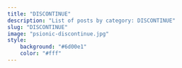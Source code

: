 ```yaml
---
title: "DISCONTINUE"
description: "List of posts by category: DISCONTINUE"
slug: "DISCONTINUE"
image: "psionic-discontinue.jpg"
style:
    background: "#6d00e1"
    color: "#fff"
---
```


